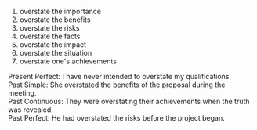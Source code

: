 
1. overstate the importance
2. overstate the benefits
3. overstate the risks
4. overstate the facts
5. overstate the impact
6. overstate the situation
7. overstate one's achievements

Present Perfect: I have never intended to overstate my qualifications.  
Past Simple: She overstated the benefits of the proposal during the meeting.  
Past Continuous: They were overstating their achievements when the truth was revealed.  
Past Perfect: He had overstated the risks before the project began.
